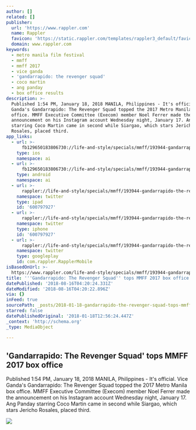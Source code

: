 ```yaml
---
author: []
related: []
publisher:
  url: 'https://www.rappler.com'
  name: Rappler
  favicon: 'https://static.rappler.com/templates/rappler3_default/favicon.ico'
  domain: www.rappler.com
keywords:
  - metro manila film festival
  - mmff
  - mmff 2017
  - vice ganda
  - 'gandarrapido: the revenger squad'
  - coco martin
  - ang panday
  - box office results
description: >-
  Published 1:54 PM, January 18, 2018 MANILA, Philippines - It's official. Vice
  Ganda's Gandarrapido: The Revenger Squad topped the 2017 Metro Manila box
  office. MMFF Executive Committee (Execom) member Noel Ferrer made the
  announcement on his Instagram account Wednesday night, January 17. Ang Panday
  starring Coco Martin came in second while Siargao, which stars Jericho
  Rosales, placed third.
app_links:
  - url: >-
      fb129650183806730://life-and-style/specials/mmff/193944-gandarrapido-the-revenger-squad-tops-metro-manila-2017-box-office
    type: ios
    namespace: ai
  - url: >-
      fb129650183806730://life-and-style/specials/mmff/193944-gandarrapido-the-revenger-squad-tops-metro-manila-2017-box-office
    type: android
    namespace: ai
  - url: >-
      rappler://life-and-style/specials/mmff/193944-gandarrapido-the-revenger-squad-tops-metro-manila-2017-box-office
    namespace: twitter
    type: ipad
    id: '600797927'
  - url: >-
      rappler://life-and-style/specials/mmff/193944-gandarrapido-the-revenger-squad-tops-metro-manila-2017-box-office
    namespace: twitter
    type: iphone
    id: '600797927'
  - url: >-
      rappler://life-and-style/specials/mmff/193944-gandarrapido-the-revenger-squad-tops-metro-manila-2017-box-office
    namespace: twitter
    type: googleplay
    id: com.rappler.RapplerMobile
isBasedOnUrl: >-
  https://www.rappler.com/life-and-style/specials/mmff/193944-gandarrapido-the-revenger-squad-tops-metro-manila-2017-box-office
title: '''Gandarrapido: The Revenger Squad'' tops MMFF 2017 box office'
datePublished: '2018-08-16T04:20:24.331Z'
dateModified: '2018-08-16T04:20:22.896Z'
via: {}
inFeed: true
sourcePath: _posts/2018-01-18-gandarrapido-the-revenger-squad-tops-mmff-2017-box-office.md
starred: false
datePublishedOriginal: '2018-01-18T12:56:24.447Z'
_context: 'http://schema.org'
_type: MediaObject

---
```

<article style=""><h1>'Gandarrapido: The Revenger Squad' tops MMFF 2017 box office</h1><p>Published 1:54 PM, January 18, 2018 MANILA, Philippines - It's official. Vice Ganda's Gandarrapido: The Revenger Squad topped the 2017 Metro Manila box office. MMFF Executive Committee (Execom) member Noel Ferrer made the announcement on his Instagram account Wednesday night, January 17. Ang Panday starring Coco Martin came in second while Siargao, which stars Jericho Rosales, placed third.</p><img src="https://assets.rappler.com/465545A514E444D69FC4E85B05DF6594/img/1D8FC48D772A48ED8559FF10F540B3E0/gandarra.jpg" /></article>